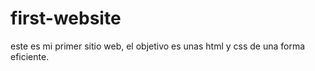 # first-website

este es mi primer sitio web, el objetivo es unas html y css de una forma eficiente.

